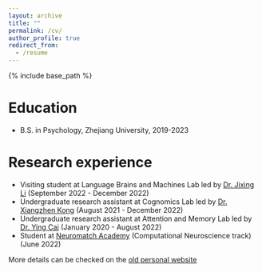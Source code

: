 ```yaml
---
layout: archive
title: ""
permalink: /cv/
author_profile: true
redirect_from:
  - /resume
---
```


{% include base_path %}

Education
======
* B.S. in Psychology, Zhejiang University, 2019-2023

Research experience
======
* Visiting student at Language Brains and Machines Lab led by [Dr. Jixing Li](https://scholars.cityu.edu.hk/en/persons/jixing-li(b06f2301-6298-4bd0-98f5-5be78d4a148e).html) (September 2022 - December 2022)
* Undergraduate research assistant at Cognomics Lab led by [Dr. Xiangzhen Kong](https://scholar.google.com/citations?user=AGsaPnQAAAAJ&hl=en) (August 2021 - December 2022)
* Undergraduate research assistant at Attention and Memory Lab led by [Dr. Ying Cai](https://scholar.google.com/citations?user=b5N1lhgAAAAJ) (January 2020 - August 2022)
* Student at [Neuromatch Academy](https://neuromatch.io/courses/) (Computational Neuroscience track) (June 2022)

  
More details can be checked on the [old personal website](https://onelyn.github.io)
